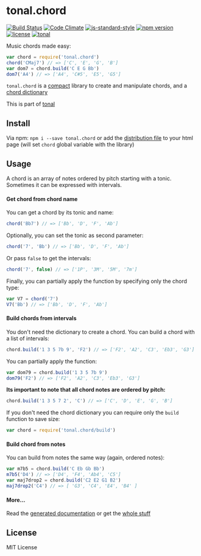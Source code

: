 # tonal.chord

[![Build Status](https://travis-ci.org/danigb/tonal.svg?branch=master)](https://travis-ci.org/danigb/tonal.chord)
[![Code Climate](https://codeclimate.com/github/danigb/tonal.chord/badges/gpa.svg)](https://codeclimate.com/github/danigb/tonal.chord)
[![js-standard-style](https://img.shields.io/badge/code%20style-standard-brightgreen.svg?style=flat)](https://github.com/feross/standard)
[![npm version](https://img.shields.io/npm/v/tonal.chord.svg)](https://www.npmjs.com/package/tonal.chord)
[![license](https://img.shields.io/npm/l/tonal.chord.svg)](https://www.npmjs.com/package/tonal.chord)
[![tonal](https://img.shields.io/badge/lib-tonal-yellow.svg)](https://www.npmjs.com/package/tonal)

Music chords made easy:

```js
var chord = require('tonal.chord')
chord('CMaj7') // => ['C', 'E', 'G', 'B']
var dom7 = chord.build('C E G Bb')
dom7('A4') // => ['A4', 'C#5', 'E5', 'G5']
```

`tonal.chord` is a [compact](https://rawgit.com/danigb/tonal.chord/master/dist/disc.html) library to create and manipulate chords, and a [chord dictionary](https://github.com/danigb/tonal.chord/blob/master/lib/chords.json)

This is part of [tonal](https://www.npmjs.com/package/tonal)

## Install

Via npm: `npm i --save tonal.chord` or add the [distribution file](https://raw.githubusercontent.com/danigb/tonal.chord/master/dist/tonal.chord.min.js) to your html page (will set `chord` global variable with the library)

## Usage

A chord is an array of notes ordered by pitch starting with a tonic. Sometimes it can be expressed with intervals.

#### Get chord from chord name

You can get a chord by its tonic and name:

```js
chord('Bb7') // => ['Bb', 'D', 'F', 'Ab']
```

Optionally, you can set the tonic as second parameter:

```js
chord('7', 'Bb') // => ['Bb', 'D', 'F', 'Ab']
```

Or pass `false` to get the intervals:

```js
chord('7', false) // => ['1P', '3M', '5M', '7m']
```

Finally, you can partially apply the function by specifying only the chord type:

```js
var V7 = chord('7')
V7('Bb') // => ['Bb', 'D', 'F', 'Ab']
```

#### Build chords from intervals

You don't need the dictionary to create a chord. You can build a chord with a list of intervals:

```js
chord.build('1 3 5 7b 9', 'F2') // => ['F2', 'A2', 'C3', 'Eb3', 'G3']
```

You can partially apply the function:

```js
var dom79 = chord.build('1 3 5 7b 9')
dom79('F2') // => ['F2', 'A2', 'C3', 'Eb3', 'G3']
```

__Its important to note that all chord notes are ordered by pitch:__

```js
chord.build('1 3 5 7 2', 'C') // => ['C', 'D', 'E', 'G', 'B']
```

If you don't need the chord dictionary you can require only the `build` function to save size:

```js
var chord = require('tonal.chord/build')
```

#### Build chord from notes

You can build from notes the same way (again, ordered notes):

```js
var m7b5 = chord.build('C Eb Gb Bb')
m7b5('D4') // => ['D4', 'F4', 'Ab4', 'C5']
var maj7drop2 = chord.build('C2 E2 G1 B2')
maj7drop2('C4') // => [ 'G3', 'C4', 'E4', 'B4' ]
```

#### More...

Read the [generated documentation](https://github.com/danigb/tonal.chord/blob/master/API.md) or get the [whole stuff](https://www.npmjs.com/package/tonal)

## License

MIT License
